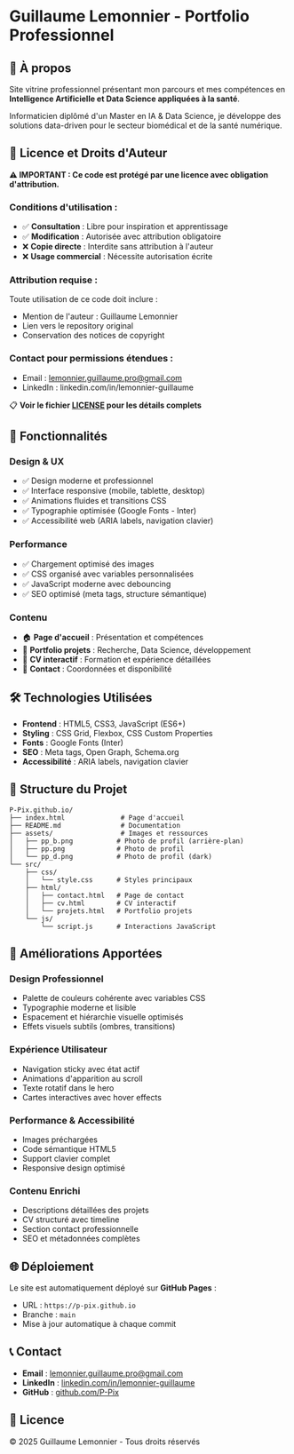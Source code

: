 # Guillaume Lemonnier - Portfolio Professionnel

## 🎯 À propos

Site vitrine professionnel présentant mon parcours et mes compétences en **Intelligence Artificielle et Data Science appliquées à la santé**.

Informaticien diplômé d'un Master en IA & Data Science, je développe des solutions data-driven pour le secteur biomédical et de la santé numérique.

## 📄 Licence et Droits d'Auteur

**⚠️ IMPORTANT : Ce code est protégé par une licence avec obligation d'attribution.**

### Conditions d'utilisation :
- ✅ **Consultation** : Libre pour inspiration et apprentissage
- ✅ **Modification** : Autorisée avec attribution obligatoire
- ❌ **Copie directe** : Interdite sans attribution à l'auteur
- ❌ **Usage commercial** : Nécessite autorisation écrite

### Attribution requise :
Toute utilisation de ce code doit inclure :
- Mention de l'auteur : Guillaume Lemonnier
- Lien vers le repository original
- Conservation des notices de copyright

### Contact pour permissions étendues :
- Email : lemonnier.guillaume.pro@gmail.com
- LinkedIn : linkedin.com/in/lemonnier-guillaume

📋 **Voir le fichier [LICENSE](LICENSE) pour les détails complets**

## 🚀 Fonctionnalités

### Design & UX
- ✅ Design moderne et professionnel
- ✅ Interface responsive (mobile, tablette, desktop)
- ✅ Animations fluides et transitions CSS
- ✅ Typographie optimisée (Google Fonts - Inter)
- ✅ Accessibilité web (ARIA labels, navigation clavier)

### Performance
- ✅ Chargement optimisé des images
- ✅ CSS organisé avec variables personnalisées
- ✅ JavaScript moderne avec debouncing
- ✅ SEO optimisé (meta tags, structure sémantique)

### Contenu
- 🏠 **Page d'accueil** : Présentation et compétences
- 📁 **Portfolio projets** : Recherche, Data Science, développement
- 📄 **CV interactif** : Formation et expérience détaillées
- 📧 **Contact** : Coordonnées et disponibilité

## 🛠 Technologies Utilisées

- **Frontend** : HTML5, CSS3, JavaScript (ES6+)
- **Styling** : CSS Grid, Flexbox, CSS Custom Properties
- **Fonts** : Google Fonts (Inter)
- **SEO** : Meta tags, Open Graph, Schema.org
- **Accessibilité** : ARIA labels, navigation clavier

## 📁 Structure du Projet

```
P-Pix.github.io/
├── index.html              # Page d'accueil
├── README.md               # Documentation
├── assets/                 # Images et ressources
│   ├── pp_b.png           # Photo de profil (arrière-plan)
│   ├── pp.png             # Photo de profil
│   └── pp_d.png           # Photo de profil (dark)
└── src/
    ├── css/
    │   └── style.css      # Styles principaux
    ├── html/
    │   ├── contact.html   # Page de contact
    │   ├── cv.html        # CV interactif
    │   └── projets.html   # Portfolio projets
    └── js/
        └── script.js      # Interactions JavaScript
```

## 🎨 Améliorations Apportées

### Design Professionnel
- Palette de couleurs cohérente avec variables CSS
- Typographie moderne et lisible
- Espacement et hiérarchie visuelle optimisés
- Effets visuels subtils (ombres, transitions)

### Expérience Utilisateur
- Navigation sticky avec état actif
- Animations d'apparition au scroll
- Texte rotatif dans le hero
- Cartes interactives avec hover effects

### Performance & Accessibilité
- Images préchargées
- Code sémantique HTML5
- Support clavier complet
- Responsive design optimisé

### Contenu Enrichi
- Descriptions détaillées des projets
- CV structuré avec timeline
- Section contact professionnelle
- SEO et métadonnées complètes

## 🌐 Déploiement

Le site est automatiquement déployé sur **GitHub Pages** :
- URL : `https://p-pix.github.io`
- Branche : `main`
- Mise à jour automatique à chaque commit

## 📞 Contact

- **Email** : [lemonnier.guillaume.pro@gmail.com](mailto:lemonnier.guillaume.pro@gmail.com)
- **LinkedIn** : [linkedin.com/in/lemonnier-guillaume](https://linkedin.com/in/lemonnier-guillaume)
- **GitHub** : [github.com/P-Pix](https://github.com/P-Pix)

## 📝 Licence

© 2025 Guillaume Lemonnier - Tous droits réservés